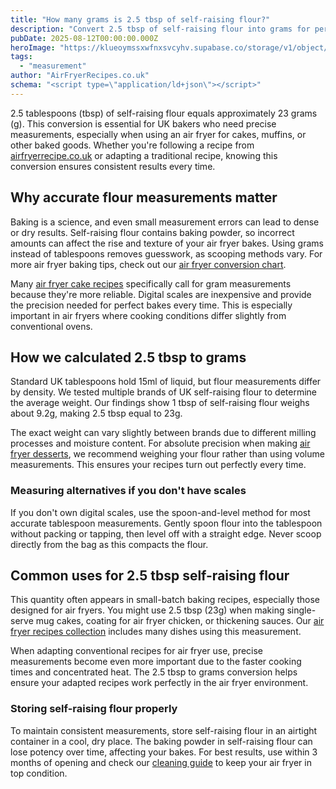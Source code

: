```yaml
---
title: "How many grams is 2.5 tbsp of self-raising flour?"
description: "Convert 2.5 tbsp of self-raising flour into grams for perfect baking every time. Get precise measurements for air fryer recipes today."
pubDate: 2025-08-12T00:00:00.000Z
heroImage: "https://klueoymssxwfnxsvcyhv.supabase.co/storage/v1/object/public/md/how-many-grams-is-2-5-tbsp-self-raising-flour-5e8cf868.webp"
tags:
  - "measurement"
author: "AirFryerRecipes.co.uk"
schema: "<script type=\"application/ld+json\"></script>"
---
```


<p>2.5 tablespoons (tbsp) of self-raising flour equals approximately 23 grams (g). This conversion is essential for UK bakers who need precise measurements, especially when using an air fryer for cakes, muffins, or other baked goods. Whether you're following a recipe from <a href=https://www.airfryerrecipe.co.uk>airfryerrecipe.co.uk</a> or adapting a traditional recipe, knowing this conversion ensures consistent results every time.</p>

<h2>Why accurate flour measurements matter</h2>
<p>Baking is a science, and even small measurement errors can lead to dense or dry results. Self-raising flour contains baking powder, so incorrect amounts can affect the rise and texture of your air fryer bakes. Using grams instead of tablespoons removes guesswork, as scooping methods vary. For more air fryer baking tips, check out our <a href=https://www.airfryerrecipe.co.uk/air-fryer-conversion-chart>air fryer conversion chart</a>.</p>
<p>Many <a href=https://www.airfryerrecipe.co.uk/recipe-category/cakes>air fryer cake recipes</a> specifically call for gram measurements because they're more reliable. Digital scales are inexpensive and provide the precision needed for perfect bakes every time. This is especially important in air fryers where cooking conditions differ slightly from conventional ovens.</p>

<h2>How we calculated 2.5 tbsp to grams</h2>
<p>Standard UK tablespoons hold 15ml of liquid, but flour measurements differ by density. We tested multiple brands of UK self-raising flour to determine the average weight. Our findings show 1 tbsp of self-raising flour weighs about 9.2g, making 2.5 tbsp equal to 23g.</p>
<p>The exact weight can vary slightly between brands due to different milling processes and moisture content. For absolute precision when making <a href=https://www.airfryerrecipe.co.uk/recipe-category/dessert>air fryer desserts</a>, we recommend weighing your flour rather than using volume measurements. This ensures your recipes turn out perfectly every time.</p>

<h3>Measuring alternatives if you don't have scales</h3>
<p>If you don't own digital scales, use the spoon-and-level method for most accurate tablespoon measurements. Gently spoon flour into the tablespoon without packing or tapping, then level off with a straight edge. Never scoop directly from the bag as this compacts the flour.</p>

<h2>Common uses for 2.5 tbsp self-raising flour</h2>
<p>This quantity often appears in small-batch baking recipes, especially those designed for air fryers. You might use 2.5 tbsp (23g) when making single-serve mug cakes, coating for air fryer chicken, or thickening sauces. Our <a href=https://www.airfryerrecipe.co.uk/recipes>air fryer recipes collection</a> includes many dishes using this measurement.</p>
<p>When adapting conventional recipes for air fryer use, precise measurements become even more important due to the faster cooking times and concentrated heat. The 2.5 tbsp to grams conversion helps ensure your adapted recipes work perfectly in the air fryer environment.</p>

<h3>Storing self-raising flour properly</h3>
<p>To maintain consistent measurements, store self-raising flour in an airtight container in a cool, dry place. The baking powder in self-raising flour can lose potency over time, affecting your bakes. For best results, use within 3 months of opening and check our <a href=https://www.airfryerrecipe.co.uk/air-fryer-cleaner>cleaning guide</a> to keep your air fryer in top condition.</p>